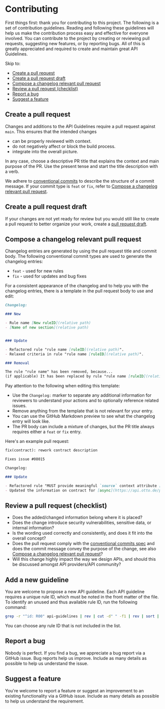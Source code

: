 # Contributing

First things first: thank you for contributing to this project.
The following is a set of contribution guidelines.
Reading and following these guidelines will help us make the contribution process easy and effective for everyone involved.
You can contribute to the project by creating or reviewing pull requests, suggesting new features, or by reporting bugs.
All of this is greatly appreciated and required to create and maintain great API Guidelines.

Skip to:

- [Create a pull request](#create-a-pull-request)
- [Create a pull request draft](#create-a-pull-request-draft)
- [Compose a changelog relevant pull request](#compose-a-changelog-relevant-pull-request)
- [Review a pull request (checklist)](#review-a-pull-request-checklist)
- [Report a bug](#report-a-bug)
- [Suggest a feature](#suggest-a-feature)

## Create a pull request

Changes and additions to the API Guidelines require a pull request against `main`.
This ensures that the intended changes

- can be properly reviewed with context.
- do not negatively affect or block the build process.
- integrate into the overall picture.

In any case, choose a descriptive PR title that explains the context and main purpose of the PR.
Use the present tense and start the title description with a verb.

We adhere to [conventional commits](https://www.conventionalcommits.org/en/v1.0.0/) to describe the structure of a commit message.
If your commit type is `feat` or `fix`, refer to [Compose a changelog relevant pull request](#compose-a-changelog-relevant-pull-request).

## Create a pull request draft

If your changes are not yet ready for review but you would still like to create a pull request to better organize your work, create a [pull request draft](https://docs.github.com/en/pull-requests/collaborating-with-pull-requests/proposing-changes-to-your-work-with-pull-requests/about-pull-requests#draft-pull-requests).

## Compose a changelog relevant pull request

Changelog entries are generated by using the pull request title and commit body.
The following conventional commit types are used to generate the changelog entries:

- `feat` - used for new rules
- `fix` - used for updates and bug fixes

For a consistent appearance of the changelog and to help you with the changelog entries, there is a template in the pull request body to use and edit:

```markdown
Changelog:

### New

- Rule name [New ruleID](relative path)
- [Name of new section](relative path)


### Update

- Refactored rule "rule name [ruleID](relative path)".
- Relaxed criteria in rule "rule name [ruleID](relative path)".

### Removal

The rule "rule name" has been removed, because...
(if applicable) It has been replaced by rule "rule name [ruleID](relative path)".
```

Pay attention to the following when editing this template:

- Use the `Changelog:` marker to separate any additional information for reviewers to understand your actions and to optionally reference related issues.
- Remove anything from the template that is not relevant for your entry.
- You can use the GitHub Markdown preview to see what the changelog entry will look like.
- The PR body can include a mixture of changes, but the PR title always requires either a `feat` or `fix` entry.

Here's an example pull request:

```markdown
fix(contract): rework contract description
```

```markdown
Fixes issue #08015

Changelog:

### Update

- Refactored rule "MUST provide meaningful `source` context attribute [R200010](../api-guidelines/async/format/cloudevents/rules/must-provide-meaningful-source-context-attribute.md)".
- Updated the information on contract for [async](https://api.otto.de/portal/guidelines/event-guidelines/contract) and [rest](https://api.otto.de/portal/guidelines/rest-guidelines/contract).

```

## Review a pull request (checklist)

- Does the added/changed information belong where it is placed?
- Does the change introduce security vulnerabilities, sensitive data, or internal information?
- Is the wording used correctly and consistently, and does it fit into the overall concept?
- Does the pull request comply with the [conventional commits spec](https://www.conventionalcommits.org/en/v1.0.0/) and does the commit message convey the purpose of the change, see also [Compose a changelog relevant pull request](#compose-a-changelog-relevant-pull-request)?
- Will this change highly impact the way we design APIs, and should this be discussed amongst API providers/API community?

## Add a new guideline

You are welcome to propose a new API guideline.
Each API guideline requires a unique rule ID, which must be noted in the front matter of the file.
To identify an unused and thus available rule ID, run the following command:

```bash
grep -r "^id: R00" api-guidelines | rev | cut -d" " -f1 | rev | sort | less
```

You can choose any rule ID that is not included in the list.
## Report a bug

Nobody is perfect.
If you find a bug, we appreciate a bug report via a GitHub issue.
Bug reports help us improve.
Include as many details as possible to help us understand the issue.

## Suggest a feature

You're welcome to report a feature or suggest an improvement to an existing functionality via a GitHub issue.
Include as many details as possible to help us understand the requirement.
